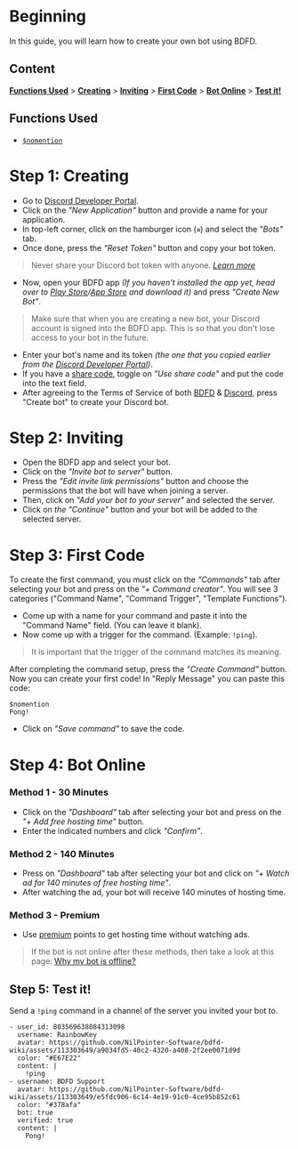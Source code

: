 # Beginning
In this guide, you will learn how to create your own bot using BDFD.

## Content
[**Functions Used**](#functions-used) > [**Creating**](#step-1-creating) > [**Inviting**](#step-2-inviting) > [**First Code**](#step-3-first-code) > [**Bot Online**](#step-4-bot-online) > [**Test it!**](#step-5-test-it)

## Functions Used
- [`$nomention`](../../bdscript/nomention.md)

# Step 1: Creating
- Go to [Discord Developer Portal](https://discord.com/developers/applications).
- Click on the *"New Application"* button and provide a name for your application.
- In top-left corner, click on the hamburger icon (`≡`) and select the *"Bots"* tab.
- Once done, press the *"Reset Token"* button and copy your bot token.
> Never share your Discord bot token with anyone. *[Learn more](../../resources/security.md#sharing-tokens)*
- Now, open your BDFD app *(If you haven't installed the app yet, head over to [Play Store](https://play.google.com/store/apps/details?id=com.jakubtomana.discordbotdesinger)/[App Store](https://apps.apple.com/app/bot-designer-for-discord/id1495536477) and download it)* and press *"Create New Bot"*.
> Make sure that when you are creating a new bot, your Discord account is signed into the BDFD app. This is so that you don't lose access to your bot in the future.
- Enter your bot's name and its token *(the one that you copied earlier from the [Discord Developer Portal](https://discord.com/developers/applications))*.
- If you have a [share code](../other/sharecode.md), toggle on *"Use share code"* and put the code into the text field.
- After agreeing to the Terms of Service of both [BDFD](../terms.md) & [Discord](https://discord.com/terms), press "Create bot" to create your Discord bot.

# Step 2: Inviting
- Open the BDFD app and select your bot.
- Click on the *"Invite bot to server"* button.
- Press the *"Edit invite link permissions"* button and choose the permissions that the bot will have when joining a server.
- Then, click on *"Add your bot to your server"* and selected the server.
- Click on *the "Continue"* button and your bot will be added to the selected server.

# Step 3: First Code
To create the first command, you must click on the *"Commands"* tab after selecting your bot and press on the *"+ Command creator"*.
You will see 3 categories ("Command Name", "Command Trigger", "Template Functions").
- Come up with a name for your command and paste it into the "Command  Name" field. (You can leave it blank).
- Now come up with a trigger for the command. (Example: `!ping`).
> It is important that the trigger of the command matches its meaning.

After completing the command setup, press the *"Create Command"* button. Now you can create your first code!
In "Reply Message" you can paste this code:
```
$nomention
Pong!
```
- Click on *"Save command"* to save the code.

# Step 4: Bot Online
### Method 1 - 30 Minutes
- Click on the *"Dashboard"* tab after selecting your bot and press on the *"+ Add free hosting time"* button.
- Enter the indicated numbers and click *"Confirm"*.
### Method 2 - 140 Minutes
- Press on *"Dashboard"* tab after selecting your bot and click on *"+ Watch ad for 140 minutes of free hosting time"*.
- After watching the ad, your bot will receive 140 minutes of hosting time.
### Method 3 - Premium
- Use [premium](../../premium/introduction.md#purchasing-premium-points) points to get hosting time without watching ads.
> If the bot is not online after these methods, then take a look at this page: [Why my bot is offline?](../../resources/troubleshooting.md#the-bot-is-offline)

## Step 5: Test it!
Send a `!ping` command in a channel of the server you invited your bot to.

```discord yaml
- user_id: 803569638084313098
  username: RainbowKey
  avatar: https://github.com/NilPointer-Software/bdfd-wiki/assets/113303649/a9034fd5-40c2-4320-a408-2f2ee0071d9d
  color: "#E67E22"
  content: |
    !ping
- username: BDFD Support
  avatar: https://github.com/NilPointer-Software/bdfd-wiki/assets/113303649/e5fdc906-6c14-4e19-91c0-4ce95b852c61
  color: "#378afa"
  bot: true
  verified: true
  content: |
    Pong!
```
